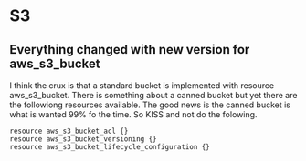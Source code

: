 # S3
## Everything changed with new version for aws_s3_bucket
I think the crux is that a standard bucket is implemented with resource aws_s3_bucket.
There is something about a canned bucket but yet there are the followiong resources available. The good news is the canned bucket is what is wanted 99% fo the time. So KISS and not do the folowing.
```
resource aws_s3_bucket_acl {}
resource aws_s3_bucket_versioning {}
resource aws_s3_bucket_lifecycle_configuration {}
```

